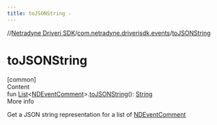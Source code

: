 ```yaml
---
title: toJSONString -
---
```

//[Netradyne Driveri SDK](../index.md)/[com.netradyne.driverisdk.events](index.md)/[toJSONString](to-j-s-o-n-string.md)



# toJSONString  
[common]  
Content  
fun [List](https://kotlinlang.org/api/latest/jvm/stdlib/kotlin.collections/-list/index.html)<[NDEventComment](-n-d-event-comment/index.md)>.[toJSONString](to-j-s-o-n-string.md)(): [String](https://kotlinlang.org/api/latest/jvm/stdlib/kotlin/-string/index.html)  
More info  


Get a JSON string representation for a list of [NDEventComment](-n-d-event-comment/index.md)

  



